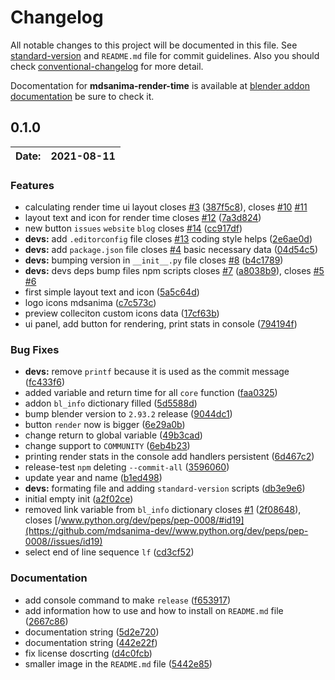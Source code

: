 # Changelog

All notable changes to this project will be documented in this file.
See [standard-version](https://github.com/conventional-changelog/standard-version)
and `README.md` file for commit guidelines. Also you should check [conventional-changelog](https://github.com/mdsanima/conventional-changelog) for more detail.

Docomentation for **mdsanima-render-time** is available
at [blender addon documentation](https://github.com/mdsanima-dev/mdsanima-render-time) be sure to check it.

## 0.1.0

|Date:|2021-08-11|
|---|---|

### Features

* calculating render time ui layout closes [#3](https://github.com/mdsanima-dev/mdsanima-render-time/issues/3) ([387f5c8](https://github.com/mdsanima-dev/mdsanima-render-time/commit/387f5c863aea4f940b581d493380cac71a0affa2)), closes [#10](https://github.com/mdsanima-dev/mdsanima-render-time/issues/10) [#11](https://github.com/mdsanima-dev/mdsanima-render-time/issues/11)
* layout text and icon for render time closes [#12](https://github.com/mdsanima-dev/mdsanima-render-time/issues/12) ([7a3d824](https://github.com/mdsanima-dev/mdsanima-render-time/commit/7a3d824b2e6188e739cc8b614d63917cf29ea384))
* new button `issues` `website` `blog` closes [#14](https://github.com/mdsanima-dev/mdsanima-render-time/issues/14) ([cc917df](https://github.com/mdsanima-dev/mdsanima-render-time/commit/cc917dfb8c0a096bcc03d2528cbaf912624d57fb))
* **devs:** add `.editorconfig` file closes [#13](https://github.com/mdsanima-dev/mdsanima-render-time/issues/13) coding style helps ([2e6ae0d](https://github.com/mdsanima-dev/mdsanima-render-time/commit/2e6ae0d53403cbf3f165c11f015d14e04bc26226))
* **devs:** add `package.json` file closes [#4](https://github.com/mdsanima-dev/mdsanima-render-time/issues/4) basic necessary data ([04d54c5](https://github.com/mdsanima-dev/mdsanima-render-time/commit/04d54c505116ee04bc7c48179adfcd61b78d268f))
* **devs:** bumping version in `__init__.py` file closes [#8](https://github.com/mdsanima-dev/mdsanima-render-time/issues/8) ([b4c1789](https://github.com/mdsanima-dev/mdsanima-render-time/commit/b4c1789b2d1875255fe77595c9fbd81073b57907))
* **devs:** devs deps bump files npm scripts closes [#7](https://github.com/mdsanima-dev/mdsanima-render-time/issues/7) ([a8038b9](https://github.com/mdsanima-dev/mdsanima-render-time/commit/a8038b97922306ad3d9b7c19bf9b90329ea0cef7)), closes [#5](https://github.com/mdsanima-dev/mdsanima-render-time/issues/5) [#6](https://github.com/mdsanima-dev/mdsanima-render-time/issues/6)
* first simple layout text and icon ([5a5c64d](https://github.com/mdsanima-dev/mdsanima-render-time/commit/5a5c64d3398dec3bf6a7d102e3f73c170a8b5649))
* logo icons mdsanima ([c7c573c](https://github.com/mdsanima-dev/mdsanima-render-time/commit/c7c573c8ddba1539a8542e02ead07dc4a15968c0))
* preview colleciton custom icons data ([17cf63b](https://github.com/mdsanima-dev/mdsanima-render-time/commit/17cf63bfa456c28543dc0df8fb8487848e79adbc))
* ui panel, add button for rendering, print stats in console ([794194f](https://github.com/mdsanima-dev/mdsanima-render-time/commit/794194f6f30c6dbd62ae23feaa267a5676f5af17))

### Bug Fixes

* **devs:** remove `printf` because it is used as the commit message ([fc433f6](https://github.com/mdsanima-dev/mdsanima-render-time/commit/fc433f6e50b014705ab6a5b06be07e3ec886388c))
* added variable and return time for all ``core`` function ([faa0325](https://github.com/mdsanima-dev/mdsanima-render-time/commit/faa03256a6d99ef86558389b9e349e424485981a))
* addon ``bl_info`` dictionary filled ([5d5588d](https://github.com/mdsanima-dev/mdsanima-render-time/commit/5d5588dd8fc3391464f2ef09817064b65993c64c))
* bump blender version to ``2.93.2`` release ([9044dc1](https://github.com/mdsanima-dev/mdsanima-render-time/commit/9044dc1bfd821629775e3029d3509e824a525177))
* button `render` now is bigger ([6e29a0b](https://github.com/mdsanima-dev/mdsanima-render-time/commit/6e29a0b4e7b117a751f1ffec2c86ca1fa24c550c))
* change return to global variable ([49b3cad](https://github.com/mdsanima-dev/mdsanima-render-time/commit/49b3cadc7037fc6fc6e9df9088ae6c351c986774))
* change support to `COMMUNITY` ([6eb4b23](https://github.com/mdsanima-dev/mdsanima-render-time/commit/6eb4b23a98803d0e57a0cac32cd11ca6f8ffad62))
* printing render stats in the console add handlers persistent ([6d467c2](https://github.com/mdsanima-dev/mdsanima-render-time/commit/6d467c2cde85215253a52fb68565c5e1df4c7f0b))
* release-test `npm` deleting `--commit-all` ([3596060](https://github.com/mdsanima-dev/mdsanima-render-time/commit/35960600bec8807bf14eb8cfd26961e2cb94b57a))
* update year and name ([b1ed498](https://github.com/mdsanima-dev/mdsanima-render-time/commit/b1ed4982e0f2321cc79c5122b86ce6dccd0c7dbc))
* **devs:** formating file and adding `standard-version` scripts ([db3e9e6](https://github.com/mdsanima-dev/mdsanima-render-time/commit/db3e9e6d01f177787de2c976d69ea7460add4d08))
* initial empty init ([a2f02ce](https://github.com/mdsanima-dev/mdsanima-render-time/commit/a2f02cede8b319d06a461e149935f00a7febb9b9))
* removed link variable from `bl_info` dictionary closes [#1](https://github.com/mdsanima-dev/mdsanima-render-time/issues/1) ([2f08648](https://github.com/mdsanima-dev/mdsanima-render-time/commit/2f08648281d25f2d5d69924cdff9ed931c2e6947)), closes [/www.python.org/dev/peps/pep-0008/#id19](https://github.com/mdsanima-dev//www.python.org/dev/peps/pep-0008//issues/id19)
* select end of line sequence `lf` ([cd3cf52](https://github.com/mdsanima-dev/mdsanima-render-time/commit/cd3cf525c62c69e15a558755a9c9e50e4e45f763))

### Documentation

* add console command to make `release` ([f653917](https://github.com/mdsanima-dev/mdsanima-render-time/commit/f6539174cf81a60d0ab69ec49499eba31e911c6d))
* add information how to use and how to install on `README.md` file ([2667c86](https://github.com/mdsanima-dev/mdsanima-render-time/commit/2667c86ee1fa6b7a459e3338dfe1b94da0445915))
* documentation string ([5d2e720](https://github.com/mdsanima-dev/mdsanima-render-time/commit/5d2e7204dba2d55cb92328fcf71cf36adb7826b9))
* documentation string ([442e22f](https://github.com/mdsanima-dev/mdsanima-render-time/commit/442e22fbe931bcb46a14a8bc189a5fd3f4cc0d90))
* fix license doscrting ([d4c0fcb](https://github.com/mdsanima-dev/mdsanima-render-time/commit/d4c0fcb92514c6d4b391048a8653bdbc478b49a5))
* smaller image in the `README.md` file ([5442e85](https://github.com/mdsanima-dev/mdsanima-render-time/commit/5442e8592833d18e3d49744d360c6718c3793a3b))


